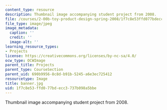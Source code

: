 ```yaml
---
content_type: resource
description: Thumbnail image accompanying student project from 2008.
file: /courses/2-00b-toy-product-design-spring-2008/1f7c8e53ffd077bdecc3737b098a5bbe_banner.jpg
file_type: image/jpeg
image_metadata:
  caption: ''
  credit: ''
  image-alt: ''
learning_resource_types:
- Projects
license: https://creativecommons.org/licenses/by-nc-sa/4.0/
ocw_type: OCWImage
parent_title: Projects
parent_type: CourseSection
parent_uid: 690b9956-8c8d-b91b-5245-a6e3ec725412
resourcetype: Image
title: banner.jpg
uid: 1f7c8e53-ffd0-77bd-ecc3-737b098a5bbe
---
```

Thumbnail image accompanying student project from 2008.